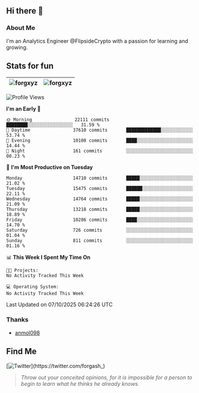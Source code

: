 ## Hi there 👋

### About Me

I'm an Analytics Engineer @FlipsideCrypto with a passion for learning and growing.
  
## Stats for fun

| <img align="center" src="https://github-readme-streak-stats.herokuapp.com/?user=forgxyz&theme=tokyonight" alt="forgxyz" /> | <img align="center" src="https://github-readme-stats.vercel.app/api?username=forgxyz&theme=tokyonight&show_icons=true" alt="forgxyz" /> |
| ------------- |------------- |


<!--START_SECTION:waka-->
![Profile Views](http://img.shields.io/badge/Profile%20Views-0-blue)

**I'm an Early 🐤** 

```text
🌞 Morning                22111 commits       ████████░░░░░░░░░░░░░░░░░   31.59 % 
🌆 Daytime                37610 commits       █████████████░░░░░░░░░░░░   53.74 % 
🌃 Evening                10108 commits       ████░░░░░░░░░░░░░░░░░░░░░   14.44 % 
🌙 Night                  161 commits         ░░░░░░░░░░░░░░░░░░░░░░░░░   00.23 % 
```
📅 **I'm Most Productive on Tuesday** 

```text
Monday                   14710 commits       █████░░░░░░░░░░░░░░░░░░░░   21.02 % 
Tuesday                  15475 commits       ██████░░░░░░░░░░░░░░░░░░░   22.11 % 
Wednesday                14764 commits       █████░░░░░░░░░░░░░░░░░░░░   21.09 % 
Thursday                 13218 commits       █████░░░░░░░░░░░░░░░░░░░░   18.89 % 
Friday                   10286 commits       ████░░░░░░░░░░░░░░░░░░░░░   14.70 % 
Saturday                 726 commits         ░░░░░░░░░░░░░░░░░░░░░░░░░   01.04 % 
Sunday                   811 commits         ░░░░░░░░░░░░░░░░░░░░░░░░░   01.16 % 
```


📊 **This Week I Spent My Time On** 

```text
🐱‍💻 Projects: 
No Activity Tracked This Week

💻 Operating System: 
No Activity Tracked This Week
```


 Last Updated on 07/10/2025 06:24:26 UTC
<!--END_SECTION:waka-->

### Thanks
 - [anmol098](https://github.com/anmol098/waka-readme-stats/)
  
## Find Me
[![Twitter](https://img.shields.io/twitter/url/https/twitter.com/forgash_.svg?style=social&label=Follow%20%40forgash_)](https://twitter.com/forgash_)


> *Throw out your conceited opinions, for it is impossible for a person to begin to learn what he thinks he already knows.* 
